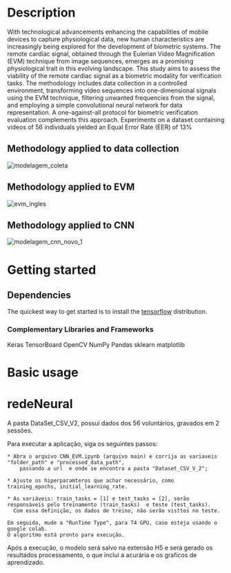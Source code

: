# Description
With technological advancements enhancing the capabilities of mobile devices to capture physiological data, new human characteristics are increasingly being explored for the development of biometric systems. The remote cardiac signal, obtained through the Eulerian Video Magnification (EVM) technique from image sequences, emerges as a promising physiological trait in this evolving landscape. This study aims to assess the viability of the remote cardiac signal as a biometric modality for verification tasks. The methodology includes data collection in a controlled environment, transforming video sequences into one-dimensional signals using the EVM technique, filtering unwanted frequencies from the signal, and employing a simple convolutional neural network for data representation. A one-against-all protocol for biometric verification evaluation complements this approach. Experiments on a dataset containing videos of 56 individuals yielded an Equal Error Rate (EER) of 13\%

## Methodology applied to data collection
![modelagem_coleta](https://github.com/user-attachments/assets/c7d97dc8-c0e2-4036-92b4-18f7469d0a42)

 


## Methodology applied to EVM
![evm_ingles](https://github.com/user-attachments/assets/6f114036-df7c-4720-b44b-1a0fadd5af6f)

## Methodology applied to CNN
![modelagem_cnn_novo_1](https://github.com/user-attachments/assets/fb58d074-a139-4d06-bcf9-7c2b2a11d5aa)


# Getting started
## Dependencies
The quickest way to get started is to install the [tensorflow](https://www.tensorflow.org/) distribution.
### Complementary Libraries and Frameworks


Keras
TensorBoard
OpenCV
NumPy
Pandas
sklearn
matplotlib

# Basic usage


# redeNeural
A pasta DataSet_CSV_V2, possui dados dos 56 voluntários, gravados em 2 sessões.

Para executar a aplicação, siga os seguintes passos:

	
	* Abra o arquivo CNN_EVM.ipynb (arquivo main) e corrija as variaveis "folder_path" e "processed_data_path", 
 		passando a url  e onde se encontra a pasta "Dataset_CSV_V_2";

	* Ajuste os hiperparamteros que achar necessário, como training_epochs, initial_learning_rate.

 	* As variáveis: train_tasks = [1] e test_tasks = [2], serão responsáveis pelo treinamento (train_tasks)  e teste (test_tasks).
  	  Com essa definição, os dados de treino, não serão visttos no teste.

	Em seguida, mude a "RunTime Type", para T4 GPU, caso esteja usando o google colab.
 	O algoritmo está pronto para execução.

Após a execução, o modelo será salvo na extensão H5 e será gerado os resultados processamento, o que inclui
a acurária e os graficos de aprendizado.

	
